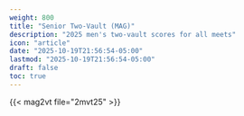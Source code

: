 ```yaml
---
weight: 800
title: "Senior Two-Vault (MAG)"
description: "2025 men's two-vault scores for all meets"
icon: "article"
date: "2025-10-19T21:56:54-05:00"
lastmod: "2025-10-19T21:56:54-05:00"
draft: false
toc: true
---
```


{{< mag2vt file="2mvt25" >}}